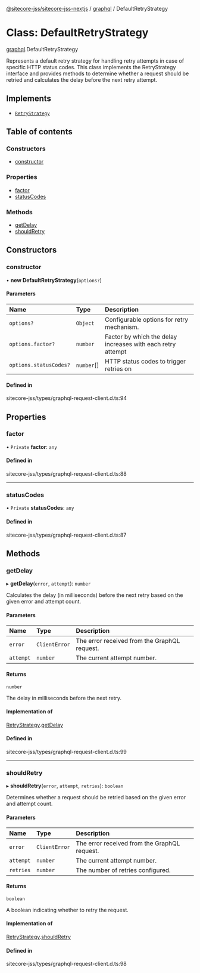 [@sitecore-jss/sitecore-jss-nextjs](../README.md) / [graphql](../modules/graphql.md) / DefaultRetryStrategy

# Class: DefaultRetryStrategy

[graphql](../modules/graphql.md).DefaultRetryStrategy

Represents a default retry strategy for handling retry attempts in case of specific HTTP status codes.
This class implements the RetryStrategy interface and provides methods to determine whether a request
should be retried and calculates the delay before the next retry attempt.

## Implements

- [`RetryStrategy`](../interfaces/graphql.RetryStrategy.md)

## Table of contents

### Constructors

- [constructor](graphql.DefaultRetryStrategy.md#constructor)

### Properties

- [factor](graphql.DefaultRetryStrategy.md#factor)
- [statusCodes](graphql.DefaultRetryStrategy.md#statuscodes)

### Methods

- [getDelay](graphql.DefaultRetryStrategy.md#getdelay)
- [shouldRetry](graphql.DefaultRetryStrategy.md#shouldretry)

## Constructors

### constructor

• **new DefaultRetryStrategy**(`options?`)

#### Parameters

| Name | Type | Description |
| :------ | :------ | :------ |
| `options?` | `Object` | Configurable options for retry mechanism. |
| `options.factor?` | `number` | Factor by which the delay increases with each retry attempt |
| `options.statusCodes?` | `number`[] | HTTP status codes to trigger retries on |

#### Defined in

sitecore-jss/types/graphql-request-client.d.ts:94

## Properties

### factor

• `Private` **factor**: `any`

#### Defined in

sitecore-jss/types/graphql-request-client.d.ts:88

___

### statusCodes

• `Private` **statusCodes**: `any`

#### Defined in

sitecore-jss/types/graphql-request-client.d.ts:87

## Methods

### getDelay

▸ **getDelay**(`error`, `attempt`): `number`

Calculates the delay (in milliseconds) before the next retry based on the given error and attempt count.

#### Parameters

| Name | Type | Description |
| :------ | :------ | :------ |
| `error` | `ClientError` | The error received from the GraphQL request. |
| `attempt` | `number` | The current attempt number. |

#### Returns

`number`

The delay in milliseconds before the next retry.

#### Implementation of

[RetryStrategy](../interfaces/graphql.RetryStrategy.md).[getDelay](../interfaces/graphql.RetryStrategy.md#getdelay)

#### Defined in

sitecore-jss/types/graphql-request-client.d.ts:99

___

### shouldRetry

▸ **shouldRetry**(`error`, `attempt`, `retries`): `boolean`

Determines whether a request should be retried based on the given error and attempt count.

#### Parameters

| Name | Type | Description |
| :------ | :------ | :------ |
| `error` | `ClientError` | The error received from the GraphQL request. |
| `attempt` | `number` | The current attempt number. |
| `retries` | `number` | The number of retries configured. |

#### Returns

`boolean`

A boolean indicating whether to retry the request.

#### Implementation of

[RetryStrategy](../interfaces/graphql.RetryStrategy.md).[shouldRetry](../interfaces/graphql.RetryStrategy.md#shouldretry)

#### Defined in

sitecore-jss/types/graphql-request-client.d.ts:98
